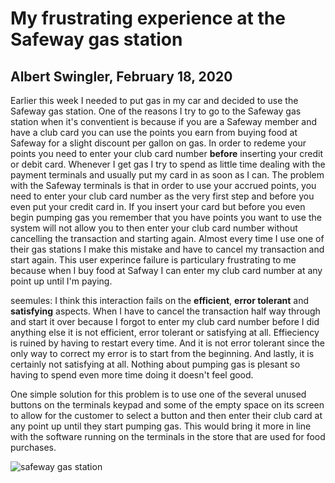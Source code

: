 # My frustrating experience at the Safeway gas station
## Albert Swingler, February 18, 2020

Earlier this week I needed to put gas in my car and decided to use the Safeway gas station. One of the reasons I try to go to the Safeway gas station when it's conventient is because if you are a Safeway member and have a club card you can use the points you earn from buying food at Safeway for a slight discount per gallon on gas. In order to redeme your points you need to enter your club card number **before** inserting your credit or debit card. Whenever I get gas I try to spend as little time dealing with the payment terminals and usually put my card in as soon as I can. The problem with the Safeway terminals is that in order to use your accrued points, you need to enter your club card number as the very first step and before you even put your credit card in. If you insert your card but before you even begin pumping gas you remember that you have points you want to use the system will not allow you to then enter your club card number without cancelling the transaction and starting again.  Almost every time I use one of their gas stations I make this mistake and have to cancel my transaction and start again. This user experince failure is particulary frustrating to me because when I buy food at Safway I can enter my club card number at any point up until I'm paying. 

seemules: I think this interaction fails on the **efficient**, **error tolerant** and **satisfying** aspects. When I have to cancel the transaction half way through and start it over because I forgot to enter my club card number before I did anything else it is not efficient, error tolerant or satisfying at all. Effieciency is ruined by having to restart every time. And it is not error tolerant since the only way to correct my error is to start from the beginning. And lastly, it is certainly not satisfying at all. Nothing about pumping gas is plesant so having to spend even more time doing it doesn't feel good.

One simple solution for this problem is to use one of the several unused buttons on the terminals keypad and some of the empty space on its screen to allow for the customer to select a button and then enter their club card at any point up until they start pumping gas. This would bring it more in line with the software running on the terminals in the store that are used for food purchases. 





![safeway gas station](https://fastly.4sqi.net/img/general/600x600/2002771_ZghW1kb761V3LLRAK8LrLVuCklVtedADPcJ1iLJ_CX0.jpg)
